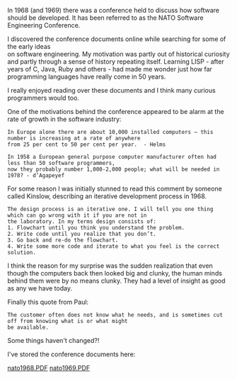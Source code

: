 
In 1968 (and 1969) there was a conference held to discuss how software should be developed.
It has been referred to as the NATO Software Engineering Conference.

I discovered the conference documents online while searching for some of the early ideas  
on software engineering. My motivation was partly out of historical curiosity and partly
through a sense of history repeating itself.
Learning LISP - after years of C, Java, Ruby and others - had made me wonder
just how far programming languages have really come in 50 years.

I really enjoyed reading over these documents and I think many curious programmers
would too.

One of the motivations behind the conference appeared to be alarm at the rate of growth in the software industry:

```
In Europe alone there are about 10,000 installed computers — this number is increasing at a rate of anywhere
from 25 per cent to 50 per cent per year.  - Helms
```

```
In 1958 a European general purpose computer manufacturer often had less than 50 software programmers,
now they probably number 1,000-2,000 people; what will be needed in 1978? - d’Agapeyef
```

For some reason I was initially stunned to read this comment by someone called Kinslow,
describing an iterative development process in 1968.

```
The design process is an iterative one. I will tell you one thing which can go wrong with it if you are not in
the laboratory. In my terms design consists of:
1. Flowchart until you think you understand the problem.
2. Write code until you realize that you don’t.
3. Go back and re-do the flowchart.
4. Write some more code and iterate to what you feel is the correct solution.
```

I think the reason for my surprise was the sudden realization that even though
the computers back then looked big and
clunky, the human minds behind them were by no means clunky.
They had a level of insight as good as any we have today.

Finally this quote from Paul:

```
The customer often does not know what he needs, and is sometimes cut off from knowing what is or what might
be available.
```

Some things haven't changed?!

I've stored the conference documents here:

[nato1968.PDF](https://github.com/carld/nato-software-engineering/raw/master/nato1968.PDF)
[nato1969.PDF](https://github.com/carld/nato-software-engineering/raw/master/nato1969.PDF)
